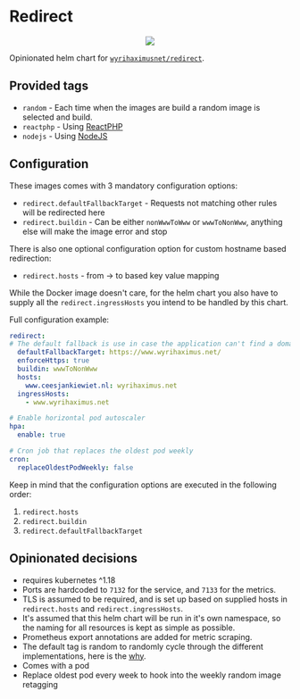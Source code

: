 # Redirect

<p align="center">
  <img src="https://helm.wyrihaximus.net/images/charts/redirect.png">
</p>

Opinionated helm chart for [`wyrihaximusnet/redirect`](https://github.com/wyrihaximusnet/docker-redirect).

## Provided tags

* `random` - Each time when the images are build a random image is selected and build.
* `reactphp` - Using [ReactPHP](https://reactphp.org/)
* `nodejs` - Using [NodeJS](https://nodejs.org/en/)

## Configuration

These images comes with 3 mandatory configuration options:
* `redirect.defaultFallbackTarget` - Requests not matching other rules will be redirected here 
* `redirect.buildin` - Can be either `nonWwwToWww` or `wwwToNonWww`, anything else will make the image error and stop

There is also one optional configuration option for custom hostname based redirection:
* `redirect.hosts` - from -> to based key value mapping

While the Docker image doesn't care, for the helm chart you also have to supply all the `redirect.ingressHosts` you 
intend to be handled by this chart.

Full configuration example:

```yaml
redirect:
# The default fallback is use in case the application can't find a domain to redirect to within the other configuration options
  defaultFallbackTarget: https://www.wyrihaximus.net/
  enforceHttps: true
  buildin: wwwToNonWww
  hosts:
    www.ceesjankiewiet.nl: wyrihaximus.net
  ingressHosts:
    - www.wyrihaximus.net

# Enable horizontal pod autoscaler
hpa:
  enable: true

# Cron job that replaces the oldest pod weekly
cron:
  replaceOldestPodWeekly: false
```

Keep in mind that the configuration options are executed in the following order:
1. `redirect.hosts`
2. `redirect.buildin`
3. `redirect.defaultFallbackTarget`

## Opinionated decisions

* requires kubernetes ^1.18
* Ports are hardcoded to `7132` for the service, and `7133` for the metrics.
* TLS is assumed to be required, and is set up based on supplied hosts in `redirect.hosts` and `redirect.ingressHosts`.
* It's assumed that this helm chart will be run in it's own namespace, so the naming for all resources is kept as simple as possible.
* Prometheus export annotations are added for metric scraping.
* The default tag is random to randomly cycle through the different implementations, here is the [why](https://github.com/WyriHaximusNet/docker-redirect#why).
* Comes with a pod
* Replace oldest pod every week to hook into the weekly random image retagging
